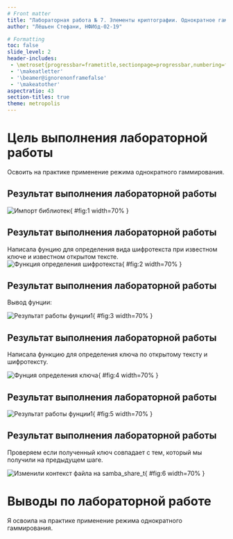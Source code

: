 ```yaml
---
# Front matter
title: "Лабораторная работа № 7. Элементы криптографии. Однократное гаммирование"
author: "Лёшьен Стефани, НФИбд-02-19"

# Formatting
toc: false
slide_level: 2
header-includes: 
 - \metroset{progressbar=frametitle,sectionpage=progressbar,numbering=fraction}
 - '\makeatletter'
 - '\beamer@ignorenonframefalse'
 - '\makeatother'
aspectratio: 43
section-titles: true
theme: metropolis
---
```


# Цель выполнения лабораторной работы 

Освоить на практике применение режима однократного гаммирования.

## Результат выполнения лабораторной работы

  ![Импорт библиотек](images/img1.png){ #fig:1 width=70% }
  
## Результат выполнения лабораторной работы

Написала фунцию для определения вида шифротекста при известном ключе и известном открытом тексте.
   ![Функция определения шифротекста](images/img2.png){ #fig:2 width=70% } 
   
## Результат выполнения лабораторной работы

Вывод фунции:

   ![Результат работы фунции1](images/img3.png){ #fig:3 width=70% } 
   
## Результат выполнения лабораторной работы

Написала функцию для определения ключа по открытому тексту и шифротексту.

   ![Фунция определения ключа](images/img4.png){ #fig:4 width=70% }
   
## Результат выполнения лабораторной работы

   ![Результат работы фунции1](images/img5.png){ #fig:5 width=70% }
   
## Результат выполнения лабораторной работы

Проверяем если полученный ключ совпадает с тем, который мы получили на предыдущем шаге.

   ![Изменили контекст файла на samba_share_t](images/img6.png){ #fig:6 width=70% }
   
   
# Выводы по лабораторной работе

Я освоила на практике применение режима однократного гаммирования.